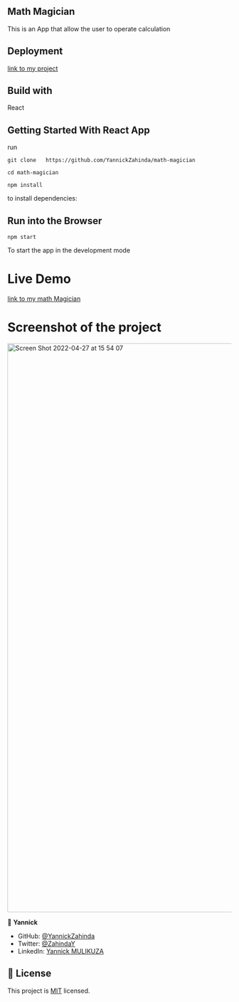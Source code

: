## Math Magician
This is an App that allow the user to operate calculation

## Deployment

[link to my project](https://yannickzahinda.github.io/math-magician/)

## Build with

React

## Getting Started With React App

run
```
git clone   https://github.com/YannickZahinda/math-magician

cd math-magician

npm install 
```
 to install dependencies:

## Run into the Browser

```
npm start
```
To start the app in the development mode

# Live Demo

[link to my math Magician]( https://yannickzahinda.github.io/To-do-list/)

# Screenshot of the project 

<img width="1280" alt="Screen Shot 2022-04-27 at 15 54 07" src="https://user-images.githubusercontent.com/91213045/165535119-fad7da10-168f-4c09-aac3-786507af917b.png">

👤 **Yannick**

- GitHub: [@YannickZahinda](https://github.com/YannickZahinda)
- Twitter: [@ZahindaY](https://twitter.com/ZahindaY)
- LinkedIn: [Yannick MULIKUZA](https://linkedin.com/in/linkedinhandle)

## 📝 License

This project is [MIT](./MIT.md) licensed.